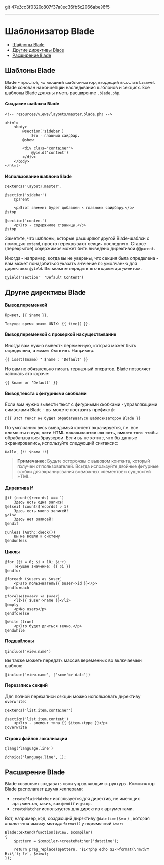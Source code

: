 git 47e2cc3f0320c807f37a0ec36fb5c2066abe96f5

---

# Шаблонизатор Blade

- [Шаблоны Blade](#blade-templating)
- [Другие директивы Blade](#other-blade-control-structures)
- [Расширение Blade](#extending-blade)

<a name="blade-templating"></a>
## Шаблоны Blade

Blade - простой, но мощный шаблонизатор, входящий в состав Laravel. Blade основан на концепции наследования шаблонов и секциях. Все шаблоны Blade должны иметь расширение `.blade.php`.

#### Создание шаблона Blade

	<!-- resources/views/layouts/master.blade.php -->

	<html>
		<body>
			@section('sidebar')
				Это - главный сайдбар.
			@show

			<div class="container">
				@yield('content')
			</div>
		</body>
	</html>

#### Использование шаблона Blade

	@extends('layouts.master')

	@section('sidebar')
		@parent

		<p>Этот элемент будет добавлен к главному сайдбару.</p>
	@stop

	@section('content')
		<p>Это - содержимое страницы.</p>
	@stop

Заметьте, что шаблоны, которые расширяют другой Blade-шаблон с помощью `extend`, просто перекрывают секции последнего. Старое (перекрытое) содержимое может быть выведено директивой `@@parent`.

Иногда - например, когда вы не уверены, что секция была определена - вам может понадобиться указать значение по умолчанию для директивы `@yield`. Вы можете передать его вторым аргументом:

	@yield('section', 'Default Content')

<a name="other-blade-control-structures"></a>
## Другие директивы Blade

#### Вывод переменной

	Привет, {{ $name }}.

	Текущее время эпохи UNIX: {{ time() }}.

#### Вывод переменной с проверкой на существование

Иногда вам нужно вывести переменную, которая может быть определена, а может быть нет. Например:

	{{ isset($name) ? $name : 'Default' }}

Но вам не обязательно писать тернарный оператор, Blade позволяет записать это короче:

	{{ $name or 'Default' }}

#### Вывод текста с фигурными скобками

Если вам нужно вывести текст с фигурными скобками - управляющими символами Blade - вы можете поставить префикс `@`:

	@{{ Этот текст не будет обрабатываться шаблонизатором Blade }}

По умолчанию весь выводимый контент экранируется, т.е. все элементы и сущности HTML показываются как есть, вместо того, чтобы обрабатываться браузером. Если вы не хотите, что бы данные экранировались, используйте следующий синтаксис: 

	Hello, {!! $name !!}.

> **Примечание:** Будьте осторожны с выводом контента, который получен от пользователей. Всегда используйте двойные фигурные скобки для экранирования возможных элементов и сущностей HTML.

#### Директива If

	@if (count($records) === 1)
		Здесь есть одна запись!
	@elseif (count($records) > 1)
		Здесь есть много записей!
	@else
		Здесь нет записей!
	@endif

	@unless (Auth::check())
		Вы не вошли в систему.
	@endunless

#### Циклы

	@for ($i = 0; $i < 10; $i++)
		Текущее значение: {{ $i }}
	@endfor

	@foreach ($users as $user)
		<p>Это пользователь{{ $user->id }}</p>
	@endforeach

	@forelse($users as $user)
	  	<li>{{ $user->name }}</li>
	@empty
	  	<p>No users</p>
	@endforelse

	@while (true)
		<p>Это будет длиться вечно.</p>
	@endwhile

#### Подшаблоны

	@include('view.name')
	
Вы также можете передать массив переменных во включаемый шаблон:
	
	@include('view.name', ['some'=>'data'])
	
#### Перезапись секций

Для полной перезаписи секции можно использовать директиву `overwrite`:
	
	@extends('list.item.container')

	@section('list.item.content')
		<p>Это - элемент типа {{ $item->type }}</p>
	@overwrite

#### Строки файлов локализации

	@lang('language.line')

	@choice('language.line', 1);

<a name="extending-blade"></a>
## Расширение Blade

Blade позволяет создавать свои управляющие структуры. Компилятор Blade располагает двумя хелперами:
- `createPlainMatcher` используется для директив, не имеющих аргументов, таких, как `@endif` и `@stop`.
- `createMatcher` используется для директив с аргументами.

Вот, например, код, создающий директиву `@datetime($var)` , которая аналогична вызову метода `format()` у переменной `$var`:

	Blade::extend(function($view, $compiler)
	{
		$pattern = $compiler->createMatcher('datetime');

		return preg_replace($pattern, '$1<?php echo $2->format(\'m/d/Y H:i\'); ?>', $view);
	});
